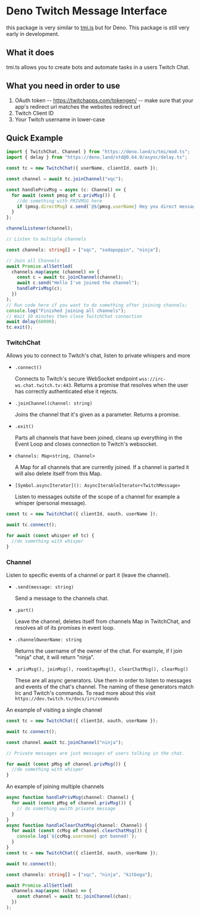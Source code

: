 # Deno Twitch Message Interface

this package is very similar to [tmi.js](https://github.com/tmijs/tmi.js) but for Deno. This package is still very early in development.

## What it does

tmi.ts allows you to create bots and automate tasks in a users Twitch Chat.

## What you need in order to use

1. OAuth token -- https://twitchapps.com/tokengen/ -- make sure that your app's redirect url matches the websites redirect url
2. Twitch Client ID
3. Your Twitch username in lower-case

## Quick Example

```typescript
import { TwitchChat, Channel } from "https://deno.land/x/tmi/mod.ts";
import { delay } from "https://deno.land/std@0.64.0/async/delay.ts";

const tc = new TwitchChat({ userName, clientId, oauth });

const channel = await tc.joinChannel("xqc");

const handlePrivMsg = async (c: Channel) => {
  for await (const pmsg of c.privMsg()) {
    //do something with PRIVMSG here
    if (pmsg.directMsg) c.send(`@${pmsg.userName} Hey you direct messaged me!`);
  }
};

channelListener(channel);

// Listen to multiple channels

const channels: string[] = ["xqc", "sodapoppin", "ninja"];

// Join all Channels
await Promise.allSettled(
  channels.map(async (channel) => {
    const c = await tc.joinChannel(channel);
    await c.send("Hello I've joined the channel");
    handlePrivMsg(c);
  })
);
// Run code here if you want to do something after joining channels;
console.log("Finished joining all channels");
// Wait 10 minutes then close TwitchChat connection
await delay(60000);
tc.exit();
```

### TwitchChat

Allows you to connect to Twitch's chat, listen to private whispers and more

- `.connect()`

  Connects to Twitch's secure WebSocket endpoint `wss://irc-ws.chat.twitch.tv:443`.
  Returns a promise that resolves when the user has correctly authenticated else it rejects.

- `.joinChannel(channel: string)`

  Joins the channel that it's given as a parameter.
  Returns a promise.

- `.exit()`

  Parts all channels that have been joined, cleans up everything in the Event Loop
  and closes connection to Twitch's websocket.

- `channels: Map<string, Channel>`

  A Map for all channels that are currently joined.
  If a channel is parted it will also delete itself from this Map.

- `[Symbol.asyncIterator](): AsyncIterableIterator<TwitchMessage>`

  Listen to messages outsite of the scope of a channel for example a whisper (personal message).

```typescript
const tc = new TwitchChat({ clientId, oauth, userName });

await tc.connect();

for await (const whisper of tc) {
  //do something with whisper
}
```

### Channel

Listen to specific events of a channel or part it (leave the channel).

- `.send(message: string)`

  Send a message to the channels chat.

- `.part()`

  Leave the channel, deletes itself from channels Map in TwitchChat, and resolves all of its promises in event loop.

- `.channelOwnerName: string`

  Returns the username of the owner of the chat. For example, if I join "ninja" chat, it will return "ninja".

- `.privMsg(), joinMsg(), roomStageMsg(), clearChatMsg(), clearMsg()`

  These are all async generators. Use them in order to listen to messages and events of the chat's channel.
  The naming of these generators match Irc and Twitch's commands. To read more about this visit `https://dev.twitch.tv/docs/irc/commands`

An example of visiting a single channel

```typescript
const tc = new TwitchChat({ clientId, oauth, userName });

await tc.connect();

const channel await tc.joinChannel("ninja");

// Private messages are just messages of users talking in the chat.

for await (const pMsg of channel.privMsg()) {
  //do something with whisper
}
```

An example of joining multiple channels

```typescript
async function handlePrivMsg(channel: Channel) {
  for await (const pMsg of channel.privMsg()) {
    // do something wwith private message
  }
}
async function handleClearChatMsg(channel: Channel) {
  for await (const ccMsg of channel.clearChatMsg()) {
    console.log(`${ccMsg.username} got banned!`);
  }
}
const tc = new TwitchChat({ clientId, oauth, userName });

await tc.connect();

const channels: string[] = ["xqc", "ninja", "kitboga"];

await Promise.allSettled(
  channels.map(async (chan) => {
    const channel = await tc.joinChannel(chan);
  })
);
```
